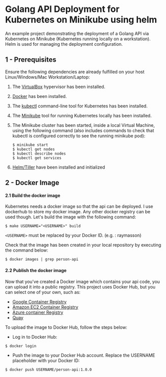 # Golang API Deployment for Kubernetes on Minikube using helm

An example project demonstrating the deployment of a Golang API via Kubernetes on Minikube (Kubernetes running locally on a workstation). Helm is used for managing the deployment configuration.

## 1 - Prerequisites

Ensure the following dependencies are already fulfilled on your host Linux/Windows/Mac Workstation/Laptop:

1.  The [VirtualBox](https://www.virtualbox.org/wiki/Downloads) hypervisor has been installed.
2.  [Docker](https://docs.docker.com/install/) has been installed.
3.  The [kubectl](https://kubernetes.io/docs/tasks/tools/install-kubectl/) command-line tool for Kubernetes has been installed.
4.  The [Minikube](https://github.com/kubernetes/minikube/releases) tool for running Kubernetes locally has been installed.
5.  The Minikube cluster has been started, inside a local Virtual Machine, using the following command (also includes commands to check that kubectl is configured correctly to see the running minikube pod):

    ```
    $ minikube start
    $ kubectl get nodes
    $ kubectl describe nodes
    $ kubectl get services
    ```

6.  [Helm/Tiller](https://docs.helm.sh/using_helm/) have been installed and initialized

## 2 - Docker Image

#### 2.1 Build the docker image

Kubernetes needs a docker image so that the api can be deployed.
I use dockerhub to store my docker image. Any other docker registry can be used though.
Let's build the image with the following command:

```
$ make USERNAME="<USERNAME>" build
```

`<USERNAME>` must be replaced by your Docker ID. (e.g. : raymasson)

Check that the image has been created in your local repository by executing the command below:

```
$ docker images | grep person-api
```

#### 2.2 Publish the docker image

Now that you've created a Docker image which contains your api code, you can upload it into a public registry. This project uses Docker Hub, but you can select one of your own, such as:

* [Google Container Registry](https://cloud.google.com/container-registry/)
* [Amazon EC2 Container Registry](https://aws.amazon.com/ecr/)
* [Azure container Registry](https://azure.microsoft.com/en-us/services/container-registry/)
* [Quay](https://quay.io/)

To upload the image to Docker Hub, follow the steps below:

* Log in to Docker Hub:

```
$ docker login
```

* Push the image to your Docker Hub account. Replace the USERNAME placeholder with your Docker ID:

```
$ docker push USERNAME/person-api:1.0.0
```
